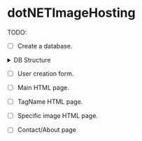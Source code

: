 # dotNETImageHosting

TODO:

- [ ] Create a database.
<details> 
    <summary>DB Structure</summary>
        <br>
        <details>
            <summary> Users</summary>

                Users : {
                    nID, // primary key
                    strDisplayName,
                    strEmail,
                    nPasswordHash,
                    nUserLevel
                }

</details>
        <details>
            <summary>UserImages</summary>

                UserImages : {
                    nID, // primary key
                    nUserID, // foreign key
                    nUniqueImageID, // foreign key
                    nCreationDateMiliseconds
                }

</details>
        <details>
            <summary>UniqueImages</summary>

                 UniqueImages : {
                    nID, // primary key
                    nHash,
                }

</details>
        <details>
            <summary>Tags</summary>

               Tags : {
                    nID, // primary key
                    strTagName
                }

</details>
        <details>
            <summary>TagImages</summary>

               TagImages : {
                    nID, // primary key
                    nTagID, // foreign key
                    nImageID // foreign key
                }

</details>
        <details>
            <summary>Likes</summary>

                Likes : {
                    nID, // primary key
                    nImageID, // foreign key
                    nUserID, // foreign key unique
                    bIsDislike,
                    nCreationDateMiliseconds
                }

</details>
        <details>
            <summary>Comments</summary>

                Comments : {
                    nID, // primary key
                    nImageID, // foreign key
                    nUserID, // foreign key
                    strContent,
                    nCreationDateMiliseconds
                }

</details>
</details>

- [ ] User creation form.

- [ ] Main HTML page.

- [ ] TagName HTML page.

- [ ] Specific image HTML page.

- [ ] Contact/About page